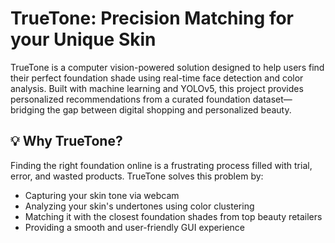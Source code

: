 # TrueTone: Precision Matching for your Unique Skin
TrueTone is a computer vision-powered solution designed to help users find their perfect foundation shade using real-time face detection and color analysis. Built with machine learning and YOLOv5, this project provides personalized recommendations from a curated foundation dataset—bridging the gap between digital shopping and personalized beauty.

## 💡 Why TrueTone?
Finding the right foundation online is a frustrating process filled with trial, error, and wasted products. 
TrueTone solves this problem by:
* Capturing your skin tone via webcam
* Analyzing your skin's undertones using color clustering
* Matching it with the closest foundation shades from top beauty retailers
* Providing a smooth and user-friendly GUI experience
